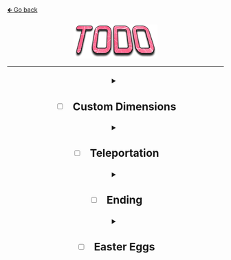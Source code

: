<a href="../../#----">🡸 Go back</a>

<h4 id="main" align="center">
    <img src="images/TODO.png" alt="main" align="center">
</h4>

___

<strong>
<h3 align="center">
<details>
    <summary><strong><h2>

- [ ] Custom Dimensions
  
    </h2></strong></summary>

    - [ ] Thinking what to add here
  
</details>

<details>
    <summary><strong><h2>

- [ ] Teleportation

    </h2></strong></summary>

  - [ ] Stabilizator
  - [ ] Unstabilizator
  - [ ] Unstable portal
  - [ ] Stable portal

</details>

<details>
    <summary><strong><h2>

- [ ] Ending

    </h2></strong></summary>

  - [ ] TOP SECRET

</details>

<details>
    <summary><strong><h2>

- [ ] Easter Eggs

    </h2></strong></summary>

  - [ ] TOP SECRET

</details>
</h3>

